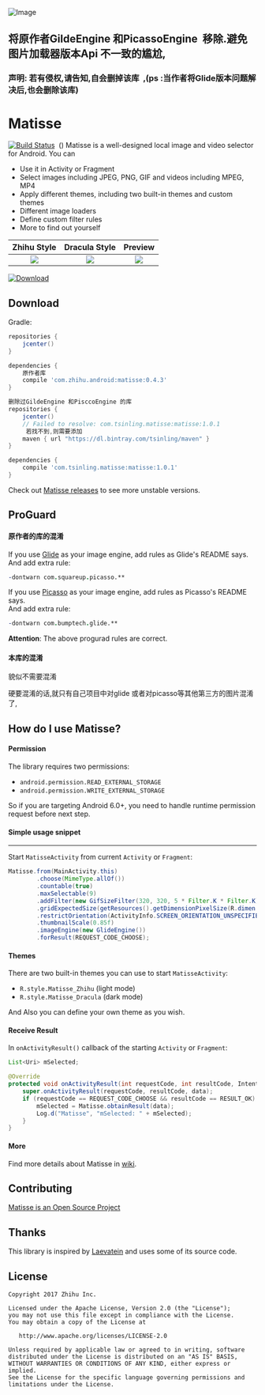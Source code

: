 

![Image](/image/banner.png)

## 将原作者GildeEngine 和PicassoEngine  移除.避免图片加载器版本Api 不一致的尴尬,
### 声明: 若有侵权,请告知,自会删掉该库  ,(ps :当作者将Glide版本问题解决后,也会删除该库)

# Matisse


[![Build Status](https://travis-ci.org/zhihu/Matisse.svg)](https://travis-ci.org/zhihu/Matisse)  ()
Matisse is a well-designed local image and video selector for Android. You can  
- Use it in Activity or Fragment
- Select images including JPEG, PNG, GIF and videos including MPEG, MP4 
- Apply different themes, including two built-in themes and custom themes
- Different image loaders
- Define custom filter rules
- More to find out yourself

| Zhihu Style                    | Dracula Style                     | Preview                          |
|:------------------------------:|:---------------------------------:|:--------------------------------:|
|![](image/screenshot_zhihu.png) | ![](image/screenshot_dracula.png) | ![](image/screenshot_preview.png)|

 [ ![Download](https://api.bintray.com/packages/tsinling/maven/matisse/images/download.svg?version=1.0.1) ](https://bintray.com/tsinling/maven/matisse/1.0.1/link)
## Download
Gradle:

```groovy
repositories {
    jcenter()
}

dependencies {
    原作者库
    compile 'com.zhihu.android:matisse:0.4.3'
}

删除过GildeEngine 和PisccoEngine 的库  
repositories {
    jcenter()
    // Failed to resolve: com.tsinling.matisse:matisse:1.0.1
     若找不到,则需要添加
    maven { url "https://dl.bintray.com/tsinling/maven" }
}

dependencies {
    compile 'com.tsinling.matisse:matisse:1.0.1'
}
```

Check out [Matisse releases](https://github.com/zhihu/Matisse/releases) to see more unstable versions.

## ProGuard
####  原作者的库的混淆

If you use [Glide](https://github.com/bumptech/glide) as your image engine, add rules as Glide's README says.  
And add extra rule:
```pro
-dontwarn com.squareup.picasso.**
```

If you use [Picasso](https://github.com/square/picasso) as your image engine, add rules as Picasso's README says.  
And add extra rule:
```pro
-dontwarn com.bumptech.glide.**
```
**Attention**: The above progurad rules are correct.

#### 本库的混淆
貌似不需要混淆

硬要混淆的话,就只有自己项目中对glide 或者对picasso等其他第三方的图片混淆了,

## How do I use Matisse?
#### Permission
The library requires two permissions:
- `android.permission.READ_EXTERNAL_STORAGE`
- `android.permission.WRITE_EXTERNAL_STORAGE`

So if you are targeting Android 6.0+, you need to handle runtime permission request before next step.

#### Simple usage snippet
------
Start `MatisseActivity` from current `Activity` or `Fragment`:

```java
Matisse.from(MainActivity.this)
        .choose(MimeType.allOf())
        .countable(true)
        .maxSelectable(9)
        .addFilter(new GifSizeFilter(320, 320, 5 * Filter.K * Filter.K))
        .gridExpectedSize(getResources().getDimensionPixelSize(R.dimen.grid_expected_size))
        .restrictOrientation(ActivityInfo.SCREEN_ORIENTATION_UNSPECIFIED)
        .thumbnailScale(0.85f)
        .imageEngine(new GlideEngine())
        .forResult(REQUEST_CODE_CHOOSE);
```
 
#### Themes
There are two built-in themes you can use to start `MatisseActivity`:
- `R.style.Matisse_Zhihu` (light mode)
- `R.style.Matisse_Dracula` (dark mode)  

And Also you can define your own theme as you wish.

#### Receive Result
In `onActivityResult()` callback of the starting `Activity` or `Fragment`:

```java
List<Uri> mSelected;

@Override
protected void onActivityResult(int requestCode, int resultCode, Intent data) {
    super.onActivityResult(requestCode, resultCode, data);
    if (requestCode == REQUEST_CODE_CHOOSE && resultCode == RESULT_OK) {
        mSelected = Matisse.obtainResult(data);
        Log.d("Matisse", "mSelected: " + mSelected);
    }
}
```

#### More
Find more details about Matisse in [wiki](https://github.com/zhihu/Matisse/wiki).

## Contributing
[Matisse is an Open Source Project](https://github.com/zhihu/Matisse/blob/master/CONTRIBUTING.md)

## Thanks
This library is inspired by [Laevatein](https://github.com/nohana/Laevatein) and uses some of its source code.

## License

    Copyright 2017 Zhihu Inc.

    Licensed under the Apache License, Version 2.0 (the "License");
    you may not use this file except in compliance with the License.
    You may obtain a copy of the License at

       http://www.apache.org/licenses/LICENSE-2.0

    Unless required by applicable law or agreed to in writing, software
    distributed under the License is distributed on an "AS IS" BASIS,
    WITHOUT WARRANTIES OR CONDITIONS OF ANY KIND, either express or implied.
    See the License for the specific language governing permissions and
    limitations under the License.

